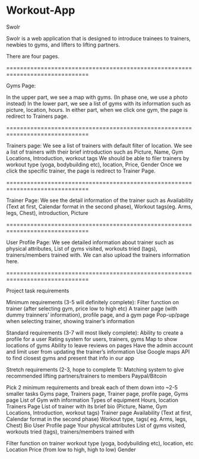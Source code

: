 # Workout-App
Swolr

Swolr is a web application that is designed to introduce trainees to trainers, newbies to gyms, and lifters to lifting partners. 

There are four pages.

==============================================================================

Gyms Page:

In the upper part, we see a map with gyms. (In phase one, we use a photo instead)
In the lower part, we see a list of gyms with its information such as picture, location, hours. 
In either part, when we click one gym, the page is redirect to Trainers page.

==============================================================================

Trainers page:
We see a list of trainers with default filter of location. 
We see a list of trainers with their brief introduction such as Picture, Name, Gym Locations, Introduction, workout tags
We should be able to filer trainers by workout type (yoga, bodybuilding etc), location, Price, Gender
Once we click the specific trainer, the page is redirect to Trainer Page.


==============================================================================

Trainer Page:
We see the detail information of the trainer such as Availability (Text at first, Calendar format in the second phase), Workout tags(eg. Arms, legs, Chest), introduction, Picture 


==============================================================================

User Profile Page:
We see detailed information about trainer such as 
physical attributes,
List of gyms visited,
workouts tried (tags), 
trainers/members trained with.
We can also upload the trainers information here.


==============================================================================

Project task requirements

Minimum requirements (3-5 will definitely complete):
  Filter function on trainer (after selecting gym, price low to high etc)
  A trainer page (with dummy trainners’ information), profile page, and a gym page
  Pop-up/page when selecting trainer, showing trainer’s information

Standard requirements (3-7 will most likely complete):
  Ability to create a profile for a user
  Rating system for users, trainers, gyms
  Map to show locations of gyms
  Ability to leave reviews on pages
  Have the admin account and limit user from updating the trainer’s information
  Use Google maps API to find closest gyms and present that info in our app

Stretch requirements (2-3, hope to complete 1):
  Matching system to give recommended lifting partners/trainers to members
  Paypal/Bitcoin


Pick 2 minimum requirements and break each of them down into ~2-5 smaller tasks
  Gyms page, Trainers page, Trainer page, profile page, Gyms page
    List of Gym with information
    Types of equipment
    Hours, location
  Trainers Page 
    List of trainer with its brief bio (Picture, Name, Gym Locations, Introduction, workout tags)
  Trainer page
    Availability (Text at first, Calendar format in the second phase)
    Workout type, tags( eg. Arms, legs, Chest)
    Bio 
  User Profile page
    Your physical attributes
    List of gyms visited, workouts tried (tags), trainers/members trained with

Filter function on trainer
  workout type (yoga, bodybuilding etc), location, etc
  Location
  Price (from low to high, high to low)
  Gender
